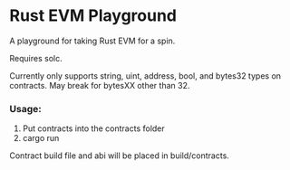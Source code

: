 # Rust EVM Playground

A playground for taking Rust EVM for a spin.

Requires solc.

Currently only supports string, uint, address, bool, and bytes32 types on contracts. May break for bytesXX other than 32.

### Usage: 

1) Put contracts into the contracts folder
2) cargo run
   
Contract build file and abi will be placed in build/contracts.